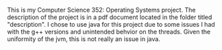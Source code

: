 This is my Computer Science 352: Operating Systems project. The description of the project is in a pdf document located in the folder titled "description". I chose to use java for this project due to some issues I had with the g++ versions and unintended behvior on the threads. Given the uniformity of the jvm, this is not really an issue in java.
